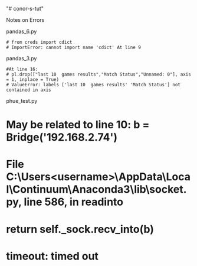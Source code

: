 "# conor-s-tut" 


 Notes on Errors

pandas_6.py
    
    # from creds import cdict
    # ImportError: cannot import name 'cdict' At line 9


pandas_3.py
    
    #At line 16:
    # pl.drop(["last 10  games results","Match Status","Unnamed: 0"], axis = 1, inplace = True)
    # ValueError: labels ['last 10  games results' 'Match Status'] not contained in axis

phue_test.py
  
  # May be related to line 10: b = Bridge('192.168.2.74')
  # File C:\Users\<username>\AppData\Local\Continuum\Anaconda3\lib\socket.py, line 586, in readinto
  # return self._sock.recv_into(b)
  # timeout: timed out

   